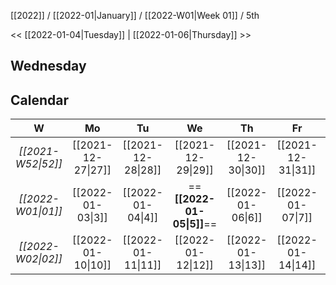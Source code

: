 [[2022]] / [[2022-01|January]] / [[2022-W01|Week 01]] / 5th

<<  [[2022-01-04|Tuesday]]  | [[2022-01-06|Thursday]]  >>︎

## Wednesday

## Calendar
| W  | Mo | Tu | We | Th | Fr | Sa | Su |
|:--:|:--:|:--:|:--:|:--:|:--:|:--:|:--:|
| *[[2021-W52\|52]]* | [[2021-12-27\|27]] | [[2021-12-28\|28]] | [[2021-12-29\|29]] | [[2021-12-30\|30]] | [[2021-12-31\|31]] | [[2022-01-01\|1]]  | [[2022-01-02\|2]]  |
| *[[2022-W01\|01]]* | [[2022-01-03\|3]]  | [[2022-01-04\|4]]  | ==**[[2022-01-05\|5]]**==  | [[2022-01-06\|6]]  | [[2022-01-07\|7]]  | [[2022-01-08\|8]]  | [[2022-01-09\|9]]  |
| *[[2022-W02\|02]]* | [[2022-01-10\|10]] | [[2022-01-11\|11]] | [[2022-01-12\|12]] | [[2022-01-13\|13]] | [[2022-01-14\|14]] | [[2022-01-15\|15]] | [[2022-01-16\|16]] |
